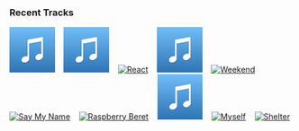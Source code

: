 ### Recent Tracks
[<img src='https://github.com/atfinke/atfinke/blob/master/placeholder.jpeg?raw=true' width='16%' height='16%' alt='Somebody To Love - 2011 Mix'>](https://www.last.fm/music/queen/_/somebody%2bto%2blove%2b-%2b2011%2bmix)&nbsp;&nbsp;&nbsp;&nbsp;[<img src='https://github.com/atfinke/atfinke/blob/master/placeholder.jpeg?raw=true' width='16%' height='16%' alt='Willow'>](https://www.last.fm/music/the%2bq-tip%2bbandits/_/willow)&nbsp;&nbsp;&nbsp;&nbsp;[<img src='https://lastfm.freetls.fastly.net/i/u/300x300/1ff0038db8944d7924f201fb22521962.png' width='16%' height='16%' alt='React'>](https://www.last.fm/music/the%2bpussycat%2bdolls/_/react)&nbsp;&nbsp;&nbsp;&nbsp;[<img src='https://github.com/atfinke/atfinke/blob/master/placeholder.jpeg?raw=true' width='16%' height='16%' alt='First Time'>](https://www.last.fm/music/prismo/_/first%2btime)&nbsp;&nbsp;&nbsp;&nbsp;[<img src='https://lastfm.freetls.fastly.net/i/u/300x300/72f3b9de4ecfc9162e0da9e2059d3461.png' width='16%' height='16%' alt='Weekend'>](https://www.last.fm/music/priory/_/weekend)&nbsp;&nbsp;&nbsp;&nbsp;<br>[<img src='https://lastfm.freetls.fastly.net/i/u/300x300/8949584f7d0cf66c5f57ea31e39d19b2.png' width='16%' height='16%' alt='Say My Name'>](https://www.last.fm/music/prince%2bof%2beden/_/say%2bmy%2bname)&nbsp;&nbsp;&nbsp;&nbsp;[<img src='https://lastfm.freetls.fastly.net/i/u/300x300/85b11bbf309642ab94d9b3118d9a4c8d.png' width='16%' height='16%' alt='Raspberry Beret'>](https://www.last.fm/music/prince/_/raspberry%2bberet)&nbsp;&nbsp;&nbsp;&nbsp;[<img src='https://github.com/atfinke/atfinke/blob/master/placeholder.jpeg?raw=true' width='16%' height='16%' alt='Sunflower - Spider-Man: Into the Spider-Verse'>](https://www.last.fm/music/post%2bmalone/_/sunflower%2b-%2bspider-man%253a%2binto%2bthe%2bspider-verse)&nbsp;&nbsp;&nbsp;&nbsp;[<img src='https://lastfm.freetls.fastly.net/i/u/300x300/e899091e712461db7a42528f88070059.png' width='16%' height='16%' alt='Myself'>](https://www.last.fm/music/post%2bmalone/_/myself)&nbsp;&nbsp;&nbsp;&nbsp;[<img src='https://lastfm.freetls.fastly.net/i/u/300x300/c88d8805364a2c41dd8b430ee97ccafa.png' width='16%' height='16%' alt='Shelter'>](https://www.last.fm/music/porter%2brobinson/_/shelter)&nbsp;&nbsp;&nbsp;&nbsp;<br>
